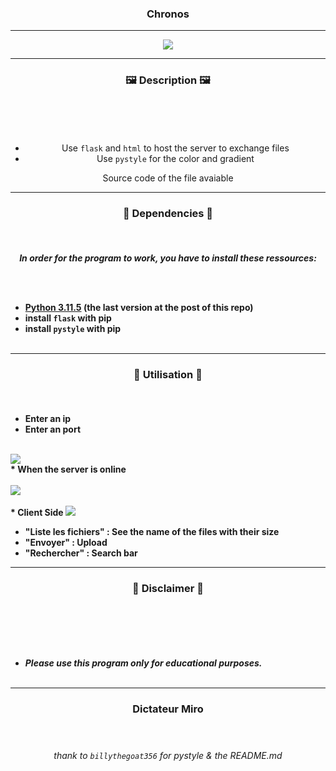 ### <p align="center"> Chronos </p>
  
-----
<p align="center"><img src="https://i.pinimg.com/originals/c3/28/21/c32821566d4e3595054249542c0044f5.gif"></p>

-----

### <p align="center">🖼️ Description 🖼️</p><br>

<center> 
  
<br>

* Use `flask` and `html` to host the server to exchange files
* Use `pystyle` for the color and gradient
  
Source code of the file avaiable<br>

</center>

-----

### <p align="center">📁 Dependencies 📁</p><br>

<p align="center"><strong><i>In order for the program to work, you have to install these ressources:</i></strong</p>

<br><br>
* <a href="https://www.python.org/ftp/python/3.11.5/python-3.11.5-amd64.exe">Python 3.11.5</a> (the last version at the post of this repo)
* install `flask` with pip
* install `pystyle` with pip
<br><br>

-----

### <p align="center">🔌 Utilisation 🔌</p><br>
  
* Enter an ip
* Enter an port
  <br><br>
 <img src="https://i.imgur.com/n2rERLg.png">
<br>
* When the server is online 
<br><br>
<img src="https://i.imgur.com/2Hspgvv.png">
<br><br>
* Client Side
<img src="https://i.imgur.com/3gnXeML.png">
  
- "Liste les fichiers" : See the name of the files with their size
- "Envoyer" : Upload
- "Rechercher" : Search bar 

-----

### <p align="center">📌 Disclaimer 📌</p><br>

<br><br>
* ***Please use this program only for educational purposes.***
<br><br>

-----

  ### <p align="center">Dictateur Miro</p> <br>

  ###### <p align="center">thank to `billythegoat356` for pystyle & the README.md</p>
